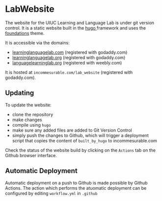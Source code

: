 # LabWebsite

The website for the UIUC Learning and Language Lab is under git version control.
It is a static website built in the [hugo ](https://gohugo.io/) framework and uses the [foundations](https://themes.gohugo.io/foundation-theme/) theme.

It is accessible via the domains:
* [learninglanguagelab.com](http://learninglanguagelab.com) (registered with godaddy.com)
* [learninglanguagelab.org](http://learninglanguagelab.org) (registered with godaddy.com)
* [languagelearninglab.org](http://languagelearninglab.org) (registered with weebly.com)

It is hosted at `incommesurable.com/lab_website` (registered with godaddy.com).

## Updating

To update the website:
* clone the repository
* make changes
* compile using `hugo`
* make sure any added files are added to Git Version Control 
* simply push the changes to Github, which will trigger a deployment script that copies the content of `built_by_hugo` to incommesurable.com

Check the status of the website build by clicking on the `Actions` tab on the Github browser interface. 

## Automatic Deployment

Automatic deployment on a push to Github is made possible by Github Actions. 
The action which performs the atuomatic deployment can be configured by editing `workflow.yml` in `.github`
